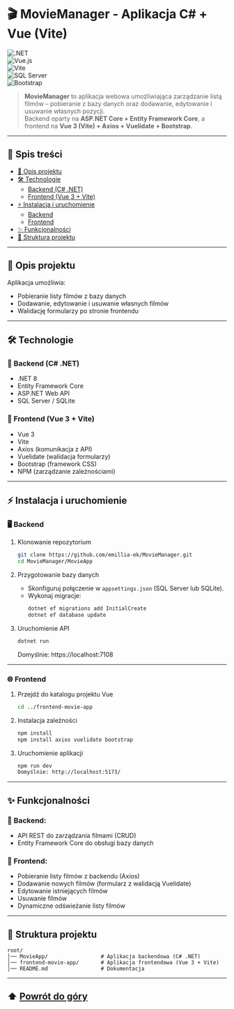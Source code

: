 # 🎬 MovieManager - Aplikacja C# + Vue (Vite)

![.NET](https://img.shields.io/badge/.NET-8.0-512BD4?logo=dotnet&logoColor=white)  
![Vue.js](https://img.shields.io/badge/Vue.js-3-42b883?logo=vue.js&logoColor=white)  
![Vite](https://img.shields.io/badge/Vite-Frontend-646CFF?logo=vite&logoColor=white)  
![SQL Server](https://img.shields.io/badge/SQL%20Server-Database-CC2927?logo=microsoftsqlserver&logoColor=white)  
![Bootstrap](https://img.shields.io/badge/Bootstrap-Frontend-7952B3?logo=bootstrap&logoColor=white)  

> **MovieManager** to aplikacja webowa umożliwiająca zarządzanie listą filmów – pobieranie z bazy danych oraz dodawanie, edytowanie i usuwanie własnych pozycji.  
> Backend oparty na **ASP.NET Core + Entity Framework Core**, a frontend na **Vue 3 (Vite) + Axios + Vuelidate + Bootstrap**.

---

## 📑 Spis treści
- [🚀 Opis projektu](#-opis-projektu)  
- [🛠 Technologie](#-technologie)  
  - [Backend (C# .NET)](#-backend-c-net)  
  - [Frontend (Vue 3 + Vite)](#-frontend-vue-3--vite)  
- [⚡ Instalacja i uruchomienie](#-instalacja-i-uruchomienie)  
  - [Backend](#-backend)  
  - [Frontend](#-frontend)  
- [✨ Funkcjonalności](#-funkcjonalności)  
- [📂 Struktura projektu](#-struktura-projektu)  

---

## 🚀 Opis projektu
Aplikacja umożliwia:
- Pobieranie listy filmów z bazy danych  
- Dodawanie, edytowanie i usuwanie własnych filmów  
- Walidację formularzy po stronie frontendu  

---

## 🛠 Technologie

### 🔹 Backend (C# .NET)
- .NET 8  
- Entity Framework Core  
- ASP.NET Web API  
- SQL Server / SQLite  

### 🔹 Frontend (Vue 3 + Vite)
- Vue 3  
- Vite  
- Axios (komunikacja z API)  
- Vuelidate (walidacja formularzy)  
- Bootstrap (framework CSS)  
- NPM (zarządzanie zależnościami)  

---

## ⚡ Instalacja i uruchomienie

### 🖥 Backend
1. Klonowanie repozytorium
   ```sh
   git clone https://github.com/emillia-ek/MovieManager.git  
   cd MovieManager/MovieApp
   ```

2. Przygotowanie bazy danych  
   - Skonfiguruj połączenie w `appsettings.json` (SQL Server lub SQLite).  
   - Wykonaj migracje:
     ```sh
     dotnet ef migrations add InitialCreate  
     dotnet ef database update
     ```

3. Uruchomienie API
   ```sh
   dotnet run
   ```
   Domyślnie: https://localhost:7108  

---

### 🌐 Frontend
1. Przejdź do katalogu projektu Vue
   ```sh 
   cd ../frontend-movie-app
   ```

2. Instalacja zależności
   ```sh
   npm install  
   npm install axios vuelidate bootstrap
   ```

3. Uruchomienie aplikacji  
   ```sh
   npm run dev  
   Domyślnie: http://localhost:5173/
   ```

---

## ✨ Funkcjonalności

### 🔹 Backend:
- API REST do zarządzania filmami (CRUD)  
- Entity Framework Core do obsługi bazy danych  

### 🔹 Frontend:
- Pobieranie listy filmów z backendu (Axios)  
- Dodawanie nowych filmów (formularz z walidacją Vuelidate)  
- Edytowanie istniejących filmów  
- Usuwanie filmów  
- Dynamiczne odświeżanie listy filmów  

---

## 📂 Struktura projektu

```
root/
│── MovieApp/                 # Aplikacja backendowa (C# .NET)
│── frontend-movie-app/       # Aplikacja frontendowa (Vue 3 + Vite)
│── README.md                 # Dokumentacja
```
---

## ⬆️ [Powrót do góry](#-moviemanager---aplikacja-c--vue-vite)
